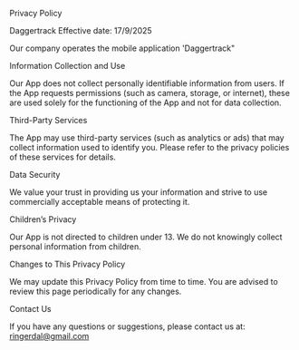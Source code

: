 Privacy Policy

Daggertrack
Effective date: 17/9/2025

Our company operates the mobile application 'Daggertrack"

Information Collection and Use

Our App does not collect personally identifiable information from users. If the App requests permissions (such as camera, storage, or internet), these are used solely for the functioning of the App and not for data collection.

Third-Party Services

The App may use third-party services (such as analytics or ads) that may collect information used to identify you. Please refer to the privacy policies of these services for details.

Data Security

We value your trust in providing us your information and strive to use commercially acceptable means of protecting it.

Children’s Privacy

Our App is not directed to children under 13. We do not knowingly collect personal information from children.

Changes to This Privacy Policy

We may update this Privacy Policy from time to time. You are advised to review this page periodically for any changes.

Contact Us

If you have any questions or suggestions, please contact us at: ringerdal@gmail.com
